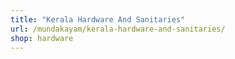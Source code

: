 ```yaml
---
title: "Kerala Hardware And Sanitaries"
url: /mundakayam/kerala-hardware-and-sanitaries/
shop: hardware
---
```

